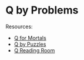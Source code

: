 # Q by Problems

Resources:
- [Q for Mortals](https://code.kx.com/q4m3/)
- [Q by Puzzles](https://code.kx.com/q/learn/pb/)
- [Q Reading Room](https://code.kx.com/q/learn/reading/)

